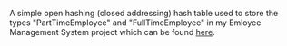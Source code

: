 A simple open hashing (closed addressing) hash table used to store the types "PartTimeEmployee" and "FullTimeEmployee" in my Emloyee Management System project which can be found [here](https://github.com/amanda-plotnik/EmployeeDatabase).
